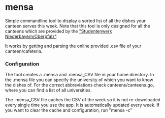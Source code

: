 # mensa

Simple commandline tool to display a sorted list of all the dishes your canteen serves this week. Note that this tool is only designed for all the canteens which are provided by the ["Studentenwerk Niederbayern/Oberpfalz"](https://www.stwno.de/).


It works by getting and parsing the online provided .csv file of your canteen/cafeteria.

### Configuration

The tool creates a .mensa and .mensa_CSV file in your home directory.
In the .mensa file you can specify the university of which you want to know the dishes of. For the correct abbreviations check canteens/canteens.go, where you can find a list of all universities.

The .mensa_CSV file caches the CSV of the week so it is not re-downloaded every single time you use the app. It is automatically updated every week.
If you want to clear the cache and configuration, run "mensa -c"

